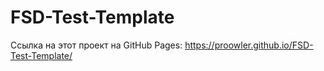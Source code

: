 # FSD-Test-Template

Ссылка на этот проект на GitHub Pages: https://proowler.github.io/FSD-Test-Template/
